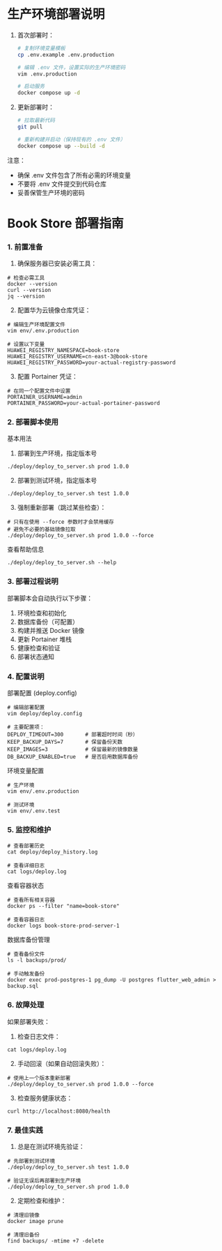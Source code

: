 # 生产环境部署说明

1. 首次部署时：
   ```bash
   # 复制环境变量模板
   cp .env.example .env.production
   
   # 编辑 .env 文件，设置实际的生产环境密码
   vim .env.production
   
   # 启动服务
   docker compose up -d
   ```

2. 更新部署时：
   ```bash
   # 拉取最新代码
   git pull
   
   # 重新构建并启动（保持现有的 .env 文件）
   docker compose up --build -d
   ```

注意：
- 确保 .env 文件包含了所有必需的环境变量
- 不要将 .env 文件提交到代码仓库
- 妥善保管生产环境的密码



# Book Store 部署指南
### 1. 前置准备
1. 确保服务器已安装必需工具：
```
# 检查必需工具
docker --version
curl --version
jq --version
```
2. 配置华为云镜像仓库凭证：
```
# 编辑生产环境配置文件
vim env/.env.production

# 设置以下变量
HUAWEI_REGISTRY_NAMESPACE=book-store
HUAWEI_REGISTRY_USERNAME=cn-east-3@book-store
HUAWEI_REGISTRY_PASSWORD=your-actual-registry-password
```
3. 配置 Portainer 凭证：
```
# 在同一个配置文件中设置
PORTAINER_USERNAME=admin
PORTAINER_PASSWORD=your-actual-portainer-password
```

### 2. 部署脚本使用
基本用法
1. 部署到生产环境，指定版本号
```
./deploy/deploy_to_server.sh prod 1.0.0
```

2. 部署到测试环境，指定版本号
```
./deploy/deploy_to_server.sh test 1.0.0
```

3. 强制重新部署（跳过某些检查）：
```
# 只有在使用 --force 参数时才会禁用缓存
# 避免不必要的基础镜像拉取
./deploy/deploy_to_server.sh prod 1.0.0 --force
```

查看帮助信息
```
./deploy/deploy_to_server.sh --help
```

### 3. 部署过程说明
部署脚本会自动执行以下步骤：
1. 环境检查和初始化
2. 数据库备份（可配置）
3. 构建并推送 Docker 镜像
4. 更新 Portainer 堆栈
5. 健康检查和验证
6. 部署状态通知

### 4. 配置说明
部署配置 (deploy.config)
```
# 编辑部署配置
vim deploy/deploy.config

# 主要配置项：
DEPLOY_TIMEOUT=300       # 部署超时时间（秒）
KEEP_BACKUP_DAYS=7       # 保留备份天数
KEEP_IMAGES=3            # 保留最新的镜像数量
DB_BACKUP_ENABLED=true   # 是否启用数据库备份
```

环境变量配置
```
# 生产环境
vim env/.env.production

# 测试环境
vim env/.env.test
```
### 5. 监控和维护
```
# 查看部署历史
cat deploy/deploy_history.log

# 查看详细日志
cat logs/deploy.log
```

查看容器状态
```
# 查看所有相关容器
docker ps --filter "name=book-store"

# 查看容器日志
docker logs book-store-prod-server-1
```

数据库备份管理
```
# 查看备份文件
ls -l backups/prod/

# 手动触发备份
docker exec prod-postgres-1 pg_dump -U postgres flutter_web_admin > backup.sql
```

### 6. 故障处理
如果部署失败：
1. 检查日志文件：
```
cat logs/deploy.log
```
2. 手动回滚（如果自动回滚失败）：
```
# 使用上一个版本重新部署
./deploy/deploy_to_server.sh prod 1.0.0 --force
```
3. 检查服务健康状态：
```
curl http://localhost:8080/health
```

### 7. 最佳实践
1. 总是在测试环境先验证：
```
# 先部署到测试环境
./deploy/deploy_to_server.sh test 1.0.0

# 验证无误后再部署到生产环境
./deploy/deploy_to_server.sh prod 1.0.0
```

2. 定期检查和维护：
```
# 清理旧镜像
docker image prune

# 清理旧备份
find backups/ -mtime +7 -delete
```



